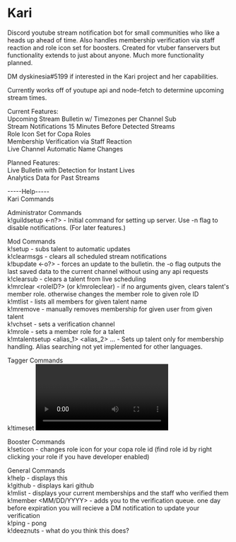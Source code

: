 # Kari
Discord youtube stream notification bot for small communities who like a heads up ahead of time. Also handles membership verification via staff reaction and role icon set for boosters. Created for vtuber fanservers but functionality extends to just about anyone. Much more functionality planned.  
  
DM dyskinesia#5199 if interested in the Kari project and her capabilities.  
  
Currently works off of youtupe api and node-fetch to determine upcoming stream times.   
  
Current Features:  
Upcoming Stream Bulletin w/ Timezones per Channel Sub  
Stream Notifications 15 Minutes Before Detected Streams  
Role Icon Set for Copa Roles  
Membership Verification via Staff Reaction  
Live Channel Automatic Name Changes  
  
Planned Features:  
Live Bulletin with Detection for Instant Lives  
Analytics Data for Past Streams  
  
-----Help-----  
Kari Commands  
  
Administrator Commands	  
k!guildsetup <-n?> - Initial command for setting up server. Use -n flag to disable notifications. (For later features.)	  
	  
Mod Commands	  
k!setup <talent name> <YouTube channel ID> <live channel ID> <roleID> - subs talent to automatic updates	  
k!clearmsgs - clears all scheduled stream notifications	  
k!bupdate <-o?> - forces an update to the bulletin. the -o flag outputs the last saved data to the current channel without using any api requests	  
k!clearsub <live channel ID> - clears a talent from live scheduling	   
k!mrclear <roleID?> (or k!mroleclear) - if no arguments given, clears talent's member role. otherwise changes the member role to given role ID	  
k!mtlist <talent name> - lists all members for given talent name		  
k!mremove <talent name> <userID> - manually removes membership for given user from given talent	  
k!vchset <channelID> - sets a verification channel	  
k!mrole <talent name> <role ID> - sets a member role for a talent	  
k!mtalentsetup <talent name> <membership role ID> <alias_1> <alias_2> ... - Sets up talent only for membership handling. Alias searching not yet implemented for other languages.  	  
	  
Tagger Commands	  
k!timeset <video ID> <minutes> - manually adds minutes to a previously scheduled notification (to use if a stream is manually rescheduled)	  
k!displaysubs - displays current sub list	  
k!displaystreams - displays current upcoming notifications for streams and their rowID for timeset	  
	  
Booster Commands	  
k!seticon <role id> <attachment> - changes role icon for your copa role id (find role id by right clicking your role if you have developer enabled)	  
	  
General Commands	  
k!help - displays this	  
k!github - displays kari github	  
k!mlist - displays your current memberships and the staff who verified them	    
k!member <talent name> <MM/DD/YYYY> <attachment> - adds you to the verification queue. one day before expiration you will recieve a DM notification to update your verification	   
k!ping - pong	  
k!deeznuts - what do you think this does?	  

